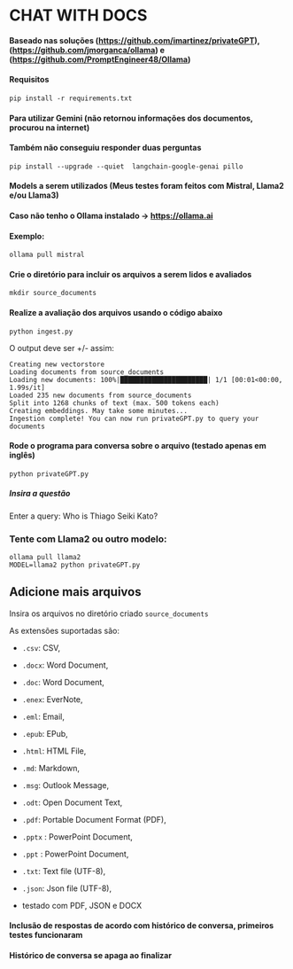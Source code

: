 # CHAT WITH DOCS

#### Baseado nas soluções (https://github.com/imartinez/privateGPT), (https://github.com/jmorganca/ollama) e (https://github.com/PromptEngineer48/Ollama)

#### Requisitos
```
pip install -r requirements.txt
```
#### Para utilizar Gemini (não retornou informações dos documentos, procurou na internet)
#### Também não conseguiu responder duas perguntas
```
pip install --upgrade --quiet  langchain-google-genai pillo
```

#### Models a serem utilizados (Meus testes foram feitos com Mistral, Llama2 e/ou Llama3)
#### Caso não tenho o Ollama instalado -> https://ollama.ai
#### Exemplo:
```
ollama pull mistral
```

#### Crie o diretório para incluir os arquivos a serem lidos e avaliados
```
mkdir source_documents
```

#### Realize a avaliação dos arquivos usando o código abaixo
```
python ingest.py
```

O output deve ser +/- assim:
```shell
Creating new vectorstore
Loading documents from source_documents
Loading new documents: 100%|██████████████████████| 1/1 [00:01<00:00,  1.99s/it]
Loaded 235 new documents from source_documents
Split into 1268 chunks of text (max. 500 tokens each)
Creating embeddings. May take some minutes...
Ingestion complete! You can now run privateGPT.py to query your documents
```

#### Rode o programa para conversa sobre o arquivo (testado apenas em inglês)
```
python privateGPT.py
```

##### Insira a questão
Enter a query: Who is Thiago Seiki Kato?


### Tente com Llama2 ou outro modelo:
```
ollama pull llama2
MODEL=llama2 python privateGPT.py
```

## Adicione mais arquivos

Insira os arquivos no diretório criado `source_documents`

As extensões suportadas são:

- `.csv`: CSV,
- `.docx`: Word Document,
- `.doc`: Word Document,
- `.enex`: EverNote,
- `.eml`: Email,
- `.epub`: EPub,
- `.html`: HTML File,
- `.md`: Markdown,
- `.msg`: Outlook Message,
- `.odt`: Open Document Text,
- `.pdf`: Portable Document Format (PDF),
- `.pptx` : PowerPoint Document,
- `.ppt` : PowerPoint Document,
- `.txt`: Text file (UTF-8),
- `.json`: Json file (UTF-8),

- testado com PDF, JSON e DOCX

#### Inclusão de respostas de acordo com histórico de conversa, primeiros testes funcionaram
#### Histórico de conversa se apaga ao finalizar
